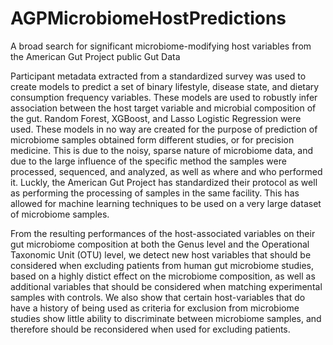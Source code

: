# AGPMicrobiomeHostPredictions
A broad search for significant microbiome-modifying host variables from the American Gut Project public Gut Data

Participant metadata extracted from a standardized survey was used to create models to predict a set of binary lifestyle, disease state, and dietary consumption frequency variables. These models are used to robustly infer association between the host target variable and microbial composition of the gut. Random Forest, XGBoost, and Lasso Logistic Regression were used. These models in no way are created for the purpose of prediction of microbiome samples obtained form different studies, or for precision medicine. This is due to the noisy, sparse nature of microbiome data, and due to the large influence of the specific method the samples were processed, sequenced, and analyzed, as well as where and who performed it. Luckly, the American Gut Project has standardized their protocol as well as performing the processing of samples in the same facility. This has allowed for machine learning techniques to be used on a very large dataset of microbiome samples. 

From the resulting performances of the host-associated variables on their gut microbiome composition at both the Genus level and the Operational Taxonomic Unit (OTU) level, we detect new host variables that should be considered when excluding patients from human gut microbiome studies, based on a highly distict effect on the microbiome composition, as well as additional variables that should be considered when matching experimental samples with controls. We also show that certain host-variables that do have a history of being used as criteria for exclusion from microbiome studies show little ability to discriminate between microbiome samples, and therefore should be reconsidered when used for excluding patients. 


